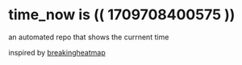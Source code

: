 # time_now is (( 1709708400575 ))

an automated repo that shows the currnent time

inspired by [breakingheatmap](https://github.com/breakingheatmap/breakingheatmap)